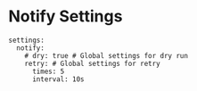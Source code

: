 # Notify Settings

```
settings:
  notify:
    # dry: true # Global settings for dry run
    retry: # Global settings for retry
      times: 5
      interval: 10s
```
